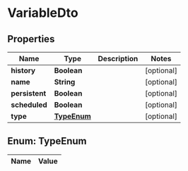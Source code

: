 
# VariableDto

## Properties
Name | Type | Description | Notes
------------ | ------------- | ------------- | -------------
**history** | **Boolean** |  |  [optional]
**name** | **String** |  |  [optional]
**persistent** | **Boolean** |  |  [optional]
**scheduled** | **Boolean** |  |  [optional]
**type** | [**TypeEnum**](#TypeEnum) |  |  [optional]


<a name="TypeEnum"></a>
## Enum: TypeEnum
Name | Value
---- | -----



